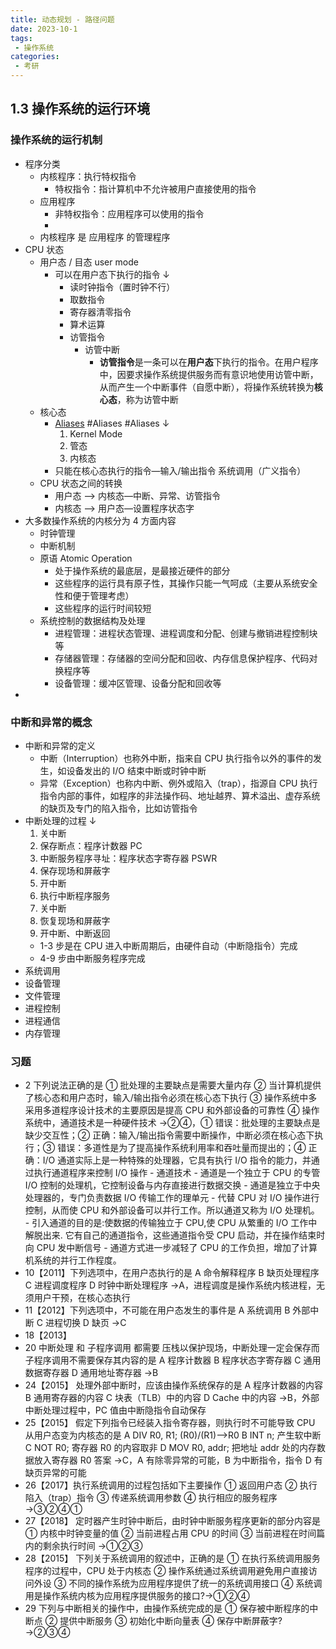 ```yaml
---
title: 动态规划 - 路径问题
date: 2023-10-1
tags:
 - 操作系统
categories:
 - 考研
---
```


## 1.3 操作系统的运行环境

### 操作系统的运行机制

- 程序分类
  - 内核程序：执行特权指令
    - 特权指令：指计算机中不允许被用户直接使用的指令
  - 应用程序
    - 非特权指令：应用程序可以使用的指令
    -
  - 内核程序 是 应用程序 的管理程序
- CPU 状态
  - 用户态 / 目态 user mode
    - 可以在用户态下执行的指令 ↓
      - 读时钟指令（置时钟不行）
      - 取数指令
      - 寄存器清零指令
      - 算术运算
      - 访管指令
        - 访管中断
          - **访管指令**是一条可以在**用户态**下执行的指令。在用户程序中，因要求操作系统提供服务而有意识地使用访管中断，从而产生一个中断事件（自愿中断），将操作系统转换为**核心态**，称为访管中断
  - 核心态
    - [Aliases](./~/Aliases.md) #Aliases #Aliases ↓
      1. Kernel Mode
      2. 管态
      3. 内核态
    - 只能在核心态执行的指令―输入/输出指令 系统调用（广义指令）
  - CPU 状态之间的转换
    - 用户态 —> 内核态―中断、异常、访管指令
    - 内核态 —> 用户态―设置程序状态字
- 大多数操作系统的内核分为 4 方面内容
  - 时钟管理
  - 中断机制
  - 原语 Atomic Operation
    - 处于操作系统的最底层，是最接近硬件的部分
    - 这些程序的运行具有原子性，其操作只能一气呵成（主要从系统安全性和便于管理考虑）
    - 这些程序的运行时间较短
  - 系统控制的数据结构及处理
    - 进程管理：进程状态管理、进程调度和分配、创建与撤销进程控制块等
    - 存储器管理：存储器的空间分配和回收、内存信息保护程序、代码对换程序等
    - 设备管理：缓冲区管理、设备分配和回收等
-

### 中断和异常的概念

- 中断和异常的定义
  - 中断（Interruption）也称外中断，指来自 CPU 执行指令以外的事件的发生，如设备发出的 I/O 结束中断或时钟中断
  - 异常（Exception）也称内中断、例外或陷入（trap），指源自 CPU 执行指令内部的事件，如程序的非法操作码、地址越界、算术溢出、虚存系统的缺页及专门的陷入指令，比如访管指令
- 中断处理的过程 ↓
  1. 关中断
  2. 保存断点：程序计数器 PC
  3. 中断服务程序寻址：程序状态字寄存器 PSWR
  4. 保存现场和屏蔽字
  5. 开中断
  6. 执行中断程序服务
  7. 关中断
  8. 恢复现场和屏蔽字
  9. 开中断、中断返回
  - 1-3 步是在 CPU 进入中断周期后，由硬件自动（中断隐指令）完成
  - 4-9 步由中断服务程序完成
- 系统调用
- 设备管理
- 文件管理
- 进程控制
- 进程通信
- 内存管理

### 习题

- 2 下列说法正确的是
  ① 批处理的主要缺点是需要大量内存
  ② 当计算机提供了核心态和用户态时，输入/输出指令必须在核心态下执行
  ③ 操作系统中多采用多道程序设计技术的主要原因是提高 CPU 和外部设备的可靠性
  ④ 操作系统中，通道技术是一种硬件技术 →②④，① 错误：批处理的主要缺点是缺少交互性；② 正确：输入/输出指令需要中断操作，中断必须在核心态下执行；③ 错误：多道性是为了提高操作系统利用率和吞吐量而提出的；④ 正确：I/O 通道实际上是一种特殊的处理器，它具有执行 I/O 指令的能力，并通过执行通道程序来控制 I/O 操作 - 通道技术 - 通道是一个独立于 CPU 的专管 I/O 控制的处理机，它控制设备与内存直接进行数据交换 - 通道是独立于中央处理器的，专门负责数据 I/O 传输工作的理单元 - 代替 CPU 对 I/O 操作进行控制，从而使 CPU 和外部设备可以并行工作。所以通道又称为 I/O 处理机。 - 引入通道的目的是:使数据的传输独立于 CPU,使 CPU 从繁重的 I/O 工作中解脱出来. 它有自己的通道指令，这些通道指令受 CPU 启动，并在操作结束时向 CPU 发中断信号 - 通道方式进一步减轻了 CPU 的工作负担，增加了计算机系统的并行工作程度。
- 10【2011】下列选项中，在用户态执行的是
  A 命令解释程序
  B 缺页处理程序
  C 进程调度程序
  D 时钟中断处理程序 →A，进程调度是操作系统内核进程，无须用户干预，在核心态执行
- 11【2012】下列选项中，不可能在用户态发生的事件是
  A 系统调用
  B 外部中断
  C 进程切换
  D 缺页 →C
- 18【2013】
- 20 中断处理 和 子程序调用 都需要 压栈以保护现场，中断处理一定会保存而子程序调用不需要保存其内容的是
  A 程序计数器
  B 程序状态字寄存器
  C 通用数据寄存器
  D 通用地址寄存器 →B
- 24【2015】 处理外部中断时，应该由操作系统保存的是
  A 程序计数器的内容
  B 通用寄存器的内容
  C 块表（TLB）中的内容
  D Cache 中的内容 →B，外部中断处理过程中，PC 值由中断隐指令自动保存
- 25【2015】 假定下列指令已经装入指令寄存器，则执行时不可能导致 CPU 从用户态变为内核态的是
  A DIV R0, R1; (R0)/(R1)—>R0
  B INT n; 产生软中断
  C NOT R0; 寄存器 R0 的内容取非
  D MOV R0, addr; 把地址 addr 处的内存数据放入寄存器 R0
  答案 →C，A 有除零异常的可能，B 为中断指令，指令 D 有缺页异常的可能
- 26【2017】执行系统调用的过程包括如下主要操作
  ① 返回用户态
  ② 执行陷入（trap）指令
  ③ 传递系统调用参数
  ④ 执行相应的服务程序 →③②④①
- 27【2018】 定时器产生时钟中断后，由时钟中断服务程序更新的部分内容是
  ① 内核中时钟变量的值
  ② 当前进程占用 CPU 的时间
  ③ 当前进程在时间篇内的剩余执行时间 →①②③
- 28【2015】 下列关于系统调用的叙述中，正确的是
  ① 在执行系统调用服务程序的过程中，CPU 处于内核态
  ② 操作系统通过系统调用避免用户直接访问外设
  ③ 不同的操作系统为应用程序提供了统一的系统调用接口
  ④ 系统调用是操作系统内核为应用程序提供服务的接口?→①②④
- 29 下列与中断相关的操作中，由操作系统完成的是
  ① 保存被中断程序的中断点
  ② 提供中断服务
  ③ 初始化中断向量表
  ④ 保存中断屏蔽字?→②③④
